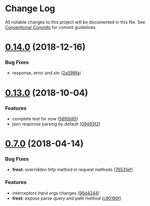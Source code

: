 # Change Log

All notable changes to this project will be documented in this file.
See [Conventional Commits](https://conventionalcommits.org) for commit guidelines.

<a name="0.14.0"></a>
# [0.14.0](https://github.com/panjiesw/frest/compare/v0.13.0...v0.14.0) (2018-12-16)


### Bug Fixes

* response, error and xhr ([2a598fa](https://github.com/panjiesw/frest/commit/2a598fa))





<a name="0.13.0"></a>
# [0.13.0](https://github.com/panjiesw/frest/compare/v0.12.1...v0.13.0) (2018-10-04)


### Features

* complete test for now ([58f0b95](https://github.com/panjiesw/frest/commit/58f0b95))
* json response parsing by default ([09493f2](https://github.com/panjiesw/frest/commit/09493f2))





<a name="0.7.0"></a>
# [0.7.0](https://github.com/panjiesw/frest/tree/master/packages/frest/compare/frest@0.6.1...frest@0.7.0) (2018-04-14)


### Bug Fixes

* **frest:** overridden http method in request methods ([76531ef](https://github.com/panjiesw/frest/tree/master/packages/frest/commit/76531ef))


### Features

* interceptors input args changes ([96d4244](https://github.com/panjiesw/frest/tree/master/packages/frest/commit/96d4244))
* **frest:** expose parse query and path method ([c90196f](https://github.com/panjiesw/frest/tree/master/packages/frest/commit/c90196f))
